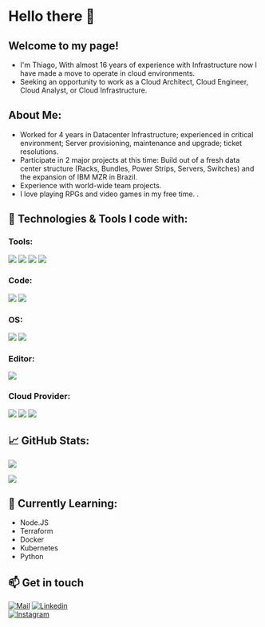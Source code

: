 # Hello there 👋

## Welcome to my page! 

 - I'm Thiago, With almost 16 years of experience with Infrastructure now I have made a move to operate in cloud environments. 
 - Seeking an opportunity to work as a Cloud Architect, Cloud Engineer, Cloud Analyst, or Cloud Infrastructure.

## About Me:
<ul>
    <li>Worked for 4 years in Datacenter Infrastructure; experienced in critical environment; Server provisioning, maintenance and upgrade; ticket resolutions. </li>
    <li>Participate in 2 major projects at this time: Build out of a fresh data center structure (Racks, Bundles, Power Strips, Servers, Switches) and the expansion of IBM MZR in Brazil.</li>
    <li>Experience with world-wide team projects.</li>
    <li> I love playing RPGs and video games in my free time. .</li>
</ul>

## 🔧 Technologies & Tools I code with:

### Tools:
![](https://img.shields.io/badge/Tools-Terraform-informational?style=flat&logo=Terraform&logoColor=white&color=2bbc8a)
![](https://img.shields.io/badge/Tools-Docker-informational?style=flat&logo=Docker&logoColor=white&color=2bbc8a)
![](https://img.shields.io/badge/Tools-Kubernetes-informational?style=flat&logo=Kubernetes&logoColor=white&color=2bbc8a)
![](https://img.shields.io/badge/Tool-Git-informational?style=flat&logo=git&logoColor=white&color=2bbc8a)

### Code:
![](https://img.shields.io/badge/Code-Nodejs-informational?style=flat&logo=Node.js&logoColor=white&color=2bbc8a)
![](https://img.shields.io/badge/Code-JavaScript-informational?style=flat&logo=javascript&logoColor=white&color=2bbc8a)

### OS:
![](https://img.shields.io/badge/OS-Linux-informational?style=flat&logo=linux&logoColor=white&color=2bbc8a)
![](https://img.shields.io/badge/OS-Windows-informational?style=flat&logo=Windows&logoColor=white&color=2bbc8a)

### Editor:
![](https://img.shields.io/badge/Editor-Visual_Studio_Code-informational?style=flat&logo=visual-studio&logoColor=white&color=2bbc8a)

### Cloud Provider:
![](https://img.shields.io/badge/Cloud-AWS-informational?style=flat&logo=AWS&logoColor=white&color=2bbc8a)
![](https://img.shields.io/badge/Cloud-GCP-informational?style=flat&logo=GCP&logoColor=white&color=2bbc8a)
![](https://img.shields.io/badge/Cloud-IBM-informational?style=flat&logo=IBM&logoColor=white&color=2bbc8a)

## &#x1f4c8; GitHub Stats:
<a><img align="center" src="https://github-readme-stats.vercel.app/api?username=thiagowingerter&hide=issues,contribs&show_icons=true&count_private=true&theme=vue-dark&hide_border=true" /></a>

<a><img align="center" src="https://github-readme-stats.vercel.app/api/top-langs/?username=thiagowingerter&theme=vue-dark&hide_border=true&langs_count=10&layout=compact" /></a>
<br>

## 🌱 Currently Learning: 
<ul>
    <li>Node.JS</li>
    <li>Terraform</li>
    <li>Docker</li>
    <li>Kubernetes</li>
    <li>Python</li>
</ul>

## 📫 Get in touch
[![Mail](https://img.shields.io/badge/-Say%20Hello!-black?style=for-the-badge&logo=gmail)](mailto:thiagowingerter@hotmail.com) 
[![Linkedin](https://img.shields.io/badge/-Thiago%20Wingerter-black?style=for-the-badge&logo=Linkedin)](https://www.linkedin.com/in/thiagowingerter/)  
[![Instagram](https://img.shields.io/badge/-Thiago%20Wingerter-black?style=for-the-badge&logo=instagram)](https://www.instagram.com/andarielw/)

